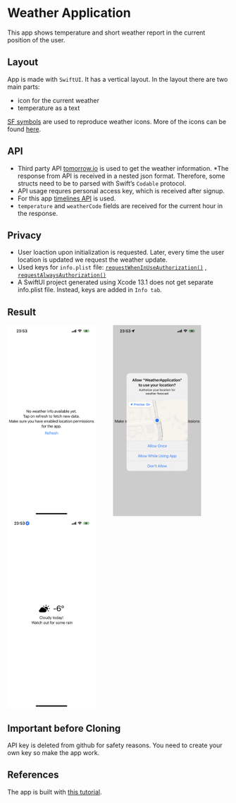 # Weather Application

This app shows temperature and short weather report in the current position of the user.

## Layout
App is made with `SwiftUI`. It has a vertical layout. In the layout there are two main parts: <br>
* icon for the current weather
* temperature as a text

[SF symbols](https://developer.apple.com/design/human-interface-guidelines/sf-symbols/overview/) are used to reproduce weather icons. More of the icons can be found [here](https://developer.apple.com/sf-symbols/).<br>

## API
* Third party API [tomorrow.io](https://app.tomorrow.io/home) is used to get the weather information.
*The response from API is received in a nested json format. Therefore, some  structs need to be to parsed with Swift’s `Codable` protocol.
* API usage requres personal access key, which is received after signup.
* For this app [timelines API](https://docs.tomorrow.io/reference/get-timelines) is used. 
* `temperature` and `weatherCode` fields are received for the current hour in the response.

## Privacy
* User loaction upon initialization is requested. Later, every time the user location is updated we request the weather update.
* Used keys for `info.plist` file: [`requestWhenInUseAuthorization()`](https://developer.apple.com/documentation/corelocation/cllocationmanager/1620562-requestwheninuseauthorization) , [`requestAlwaysAuthorization()`](https://developer.apple.com/documentation/corelocation/cllocationmanager/1620551-requestalwaysauthorization)
* A SwiftUI project generated using Xcode 13.1 does not get separate info.plist file. Instead, keys are added in `Info tab`. 

## Result

<img src="https://github.com/ekaterinadvolkova/Weather-Application/blob/main/Screens/RefreshScreen.PNG" alt="drawing" style="width:200px;"/> &emsp; &emsp; <img src="https://github.com/ekaterinadvolkova/Weather-Application/blob/main/Screens/LocationRequest.PNG" alt="drawing" style="width:200px;"/>  &emsp; &emsp; <img src="https://github.com/ekaterinadvolkova/Weather-Application/blob/main/Screens/Result.PNG" alt="drawing" style="width:200px;"/>

## Important before Cloning
API key is deleted from github for safety reasons. You need to create your own key so make the app work.


## References
The app is built with [this tutorial](https://betterprogramming.pub/simple-weather-app-with-swiftui-ac41200a9d4d).
